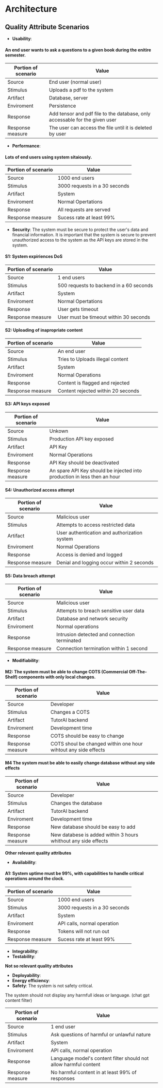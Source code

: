 # Architecture

## Quality Attribute Scenarios

- **Usability**:

#### An end user wants to ask a questions to a given book during the enitire semester.

| Portion of scenario | Value                                                                       |
| ------------------- | --------------------------------------------------------------------------- |
| Source              | End user (normal user)                                                      |
| Stimulus            | Uploads a pdf to the system                                                 |
| Artifact            | Database, server                                                            |
| Enviroment          | Persistence                                                                 |
| Response            | Add tensor and pdf file to the database, only accessable for the given user |
| Response measure    | The user can access the file until it is deleted by user                    |

- **Performance**:

#### Lots of end users using system sitaiously.

| Portion of scenario | Value                         |
| ------------------- | ----------------------------- |
| Source              | 1000 end users                |
| Stimulus            | 3000 requests in a 30 seconds |
| Artifact            | System                        |
| Enviroment          | Normal Opertations            |
| Response            | All requests are served       |
| Response measure    | Sucess rate at least 99%      |

- **Security**: The system must be secure to protect the user's data and financial information. It is important that the system is secure to prevent unauthorized access to the system as the API keys are stored in the system.

#### S1: System expiriences DoS

| Portion of scenario | Value                                   |
| ------------------- | --------------------------------------- |
| Source              | 1 end users                             |
| Stimulus            | 500 requests to backend in a 60 seconds |
| Artifact            | System                                  |
| Enviroment          | Normal Opertations                      |
| Response            | User gets timeout                       |
| Response measure    | User must be timeout within 30 seconds  |

#### S2: Uploading of inapropriate content

| Portion of scenario | Value                              |
| ------------------- | ---------------------------------- |
| Source              | An end user                        |
| Stimulus            | Tries to Uploads illegal content   |
| Artifact            | System                             |
| Enviroment          | Normal Operations                  |
| Response            | Content is flagged and rejected    |
| Response measure    | Content rejected within 20 seconds |

#### S3: API keys exposed

| Portion of scenario | Value                                                                    |
| ------------------- | ------------------------------------------------------------------------ |
| Source              | Unkown                                                                   |
| Stimulus            | Production API key exposed                                               |
| Artifact            | API Key                                                                  |
| Enviroment          | Normal Operations                                                        |
| Response            | API Key should be deactivated                                            |
| Response measure    | An spare API Key should be injected into production in less then an hour |

#### S4: Unauthorized access attempt

| Portion of scenario | Value                                        |
| ------------------- | -------------------------------------------- |
| Source              | Malicious user                               |
| Stimulus            | Attempts to access restricted data           |
| Artifact            | User authentication and authorization system |
| Enviroment          | Normal Operations                            |
| Response            | Access is denied and logged                  |
| Response measure    | Denial and logging occur within 2 seconds    |

#### S5: Data breach attempt

| Portion of scenario | Value                                        |
| ------------------- | -------------------------------------------- |
| Source              | Malicious user                               |
| Stimulus            | Attempts to breach sensitive user data       |
| Artifact            | Database and network security                |
| Enviroment          | Normal operations                            |
| Response            | Intrusion detected and connection terminated |
| Response measure    | Connection termination within 1 second       |

- **Modifiability**:

#### M2: The system must be able to change COTS (Commercial Off-The-Shelf) components with only local changes.

| Portion of scenario | Value                                                          |
| ------------------- | -------------------------------------------------------------- |
| Source              | Developer                                                      |
| Stimulus            | Changes a COTS                                                 |
| Artifact            | TutorAI backend                                                |
| Enviroment          | Development time                                               |
| Response            | COTS should be easy to change                                  |
| Response measure    | COTS shoul be changed within one hour wihtout any side effects |

#### M4 The system must be able to easily change database without any side effects

| Portion of scenario | Value                                                          |
| ------------------- | -------------------------------------------------------------- |
| Source              | Developer                                                      |
| Stimulus            | Changes the database                                           |
| Artifact            | TutorAI backend                                                |
| Enviroment          | Development time                                               |
| Response            | New database should be easy to add                             |
| Response measure    | New databese is added within 3 hours whithout any side effects |

**Other relevant quality attributes**

- **Availability**:

#### A1: System uptime must be 99%, with capabilities to handle critical operations around the clock.

| Portion of scenario | Value                         |
| ------------------- | ----------------------------- |
| Source              | 1000 end users                |
| Stimulus            | 3000 requests in a 30 seconds |
| Artifact            | System                        |
| Enviroment          | API calls, normal operation   |
| Response            | Tokens will not run out       |
| Response measure    | Sucess rate at least 99%      |

- **Integrability**:
- **Testability**:

**Not so relevant quality attributes**

- **Deployability**:
- **Energy efficiency**:
- **Safety**: The system is not safety critical.

The system should not display any harmfull ideas or language.
(chat gpt content filter)

| Portion of scenario | Value                                                            |
| ------------------- | ---------------------------------------------------------------- |
| Source              | 1 end user                                                       |
| Stimulus            | Ask questions of harmful or unlawful nature                      |
| Artifact            | System                                                           |
| Enviroment          | API calls, normal operation                                      |
| Response            | Language model's content filter should not allow harmful content |
| Response measure    | No harmful content in at least 99% of responses                  |
